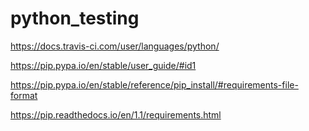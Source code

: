 # python_testing

https://docs.travis-ci.com/user/languages/python/

https://pip.pypa.io/en/stable/user_guide/#id1

https://pip.pypa.io/en/stable/reference/pip_install/#requirements-file-format

https://pip.readthedocs.io/en/1.1/requirements.html
